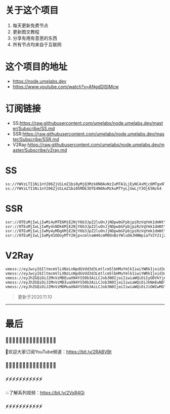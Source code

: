 # 关于这个项目
1. 每天更新免费节点
2. 更新图文教程
3. 分享有用有意思的东西
4. 所有节点均来自于互联网

# 这个项目的地址

* https://node.umelabs.dev
* https://www.youtube.com/watch?v=ANgdDISlMcw

# 订阅链接

* SS:https://raw.githubusercontent.com/umelabs/node.umelabs.dev/master/Subscribe/SS.md
* SSR:https://raw.githubusercontent.com/umelabs/node.umelabs.dev/master/Subscribe/SSR.md
* V2Ray:https://raw.githubusercontent.com/umelabs/node.umelabs.dev/master/Subscribe/v2ray.md



# SS

```http
ss://YWVzLTI1Ni1nY206ZjU1LmZ1bi0yMjQ3Mzk0N0AxNzIuMTA1LjEyNC4xMjc6MTgxNTU=
ss://YWVzLTI1Ni1nY206ZjU1LmZ1bi05MDE3OTE4N0AxMzkuMTYyLjUwLjY3OjE5Nzk4
```

# SSR

```http
ssr://OTEuMjIwLjIwMi4yMTE6MjE2NjY6b3JpZ2luOnJjNDpwbGFpbjpiRzVqYmk1dmNtY2daV1EyLz9vYmZzcGFyYW09JnJlbWFya3M9NXJTYjVwMko1NS0yUVEmZ3JvdXA9VEc1amJpNXZjbWM
ssr://OTEuMjIwLjIwMy4xNDk6MjE2NjY6b3JpZ2luOnJjNDpwbGFpbjpiRzVqYmk1dmNtY2daV1EyLz9vYmZzcGFyYW09JnJlbWFya3M9NXJTYjVwMko1NS0yUWcmZ3JvdXA9VEc1amJpNXZjbWM
ssr://OTEuMjIwLjIwMy4yMDg6MjE2NjY6b3JpZ2luOnJjNDpwbGFpbjpiRzVqYmk1dmNtY2daV1EyLz9vYmZzcGFyYW09JnJlbWFya3M9NXJTYjVwMko1NS0yUXcmZ3JvdXA9VEc1amJpNXZjbWM
ssr://OTEuMjIwLjIwMy41ODoyMTY2NjpvcmlnaW46cmM0OnBsYWluOmJHNWpiaTV2Y21jZ1pXUTIvP29iZnNwYXJhbT0mcmVtYXJrcz01clNiNXAySjU1LTJSQSZncm91cD1URzVqYmk1dmNtYw
```

# V2Ray

```http
vmess://eyJwcyI6IltmcmVlLXNzLnNpdGVdd3d3Lmtlcm5lbHMuYmlkIiwiYWRkIjoid3d3Lmtlcm5lbHMuYmlkIiwicG9ydCI6IjQ0MyIsImlkIjoiM2NkNDczYmItMmUzOS0yZDgzLWJjZWItMzMxMjczOGE4OTE1IiwiYWlkIjoiMCIsIm5ldCI6IndzIiwidHlwZSI6Im5vbmUiLCJob3N0IjoiL3dzIiwidGxzIjoidGxzIn0=
vmess://eyJwcyI6IltmcmVlLXNzLnNpdGVdd3d3Lmtlcm5lbHMuYmlkIiwiYWRkIjoid3d3Lmtlcm5lbHMuYmlkIiwicG9ydCI6IjgwIiwiaWQiOiJlZjJhMzA2Ny0xMzZlLWNkZGItMDBmYS0wMWFhODVkMTdmZmUiLCJhaWQiOiIwIiwibmV0Ijoid3MiLCJ0eXBlIjoibm9uZSIsImhvc3QiOiIvd3MiLCJ0bHMiOiJub25lIn0=
vmess://eyJhZGQiOiJ2MnVzMDEuaXN4YS50b3AiLCJob3N0IjoiIiwiaWQiOiIyODVkYjA4My04ZTNlLTQ5OWItYTdjNy1mNTk0OWVmNmZjMDkiLCJuZXQiOiJ3cyIsInBhdGgiOiJcL3JheSIsInBvcnQiOiI0NDMiLCJwcyI6ImlzeC55dC0wMSIsInRscyI6InRscyIsInYiOjIsImFpZCI6MCwidHlwZSI6Im5vbmUifQo=
vmess://eyJhZGQiOiJ2MnVzMDIuaXN4YS50b3AiLCJob3N0IjoiIiwiaWQiOiJkNmEwNDlmZi1iNjFiLTQ3YTItYjQ4Ny0zNjRiY2M3ZGNhYmIiLCJuZXQiOiJ3cyIsInBhdGgiOiJcL3JheSIsInBvcnQiOiI0NDMiLCJwcyI6ImlzeC55dC0wMiIsInRscyI6InRscyIsInYiOjIsImFpZCI6MCwidHlwZSI6Im5vbmUifQo=
vmess://eyJhZGQiOiJ2MnVzMDMuaXN4YS50b3AiLCJob3N0IjoiIiwiaWQiOiJiOWIwMGYxOS0wM2EzLTQ5OGItOGMxMS01NWM5MGIzNTdiZTEiLCJuZXQiOiJ3cyIsInBhdGgiOiJcL3JheSIsInBvcnQiOiI0NDMiLCJwcyI6ImlzeC55dC0wMyIsInRscyI6InRscyIsInYiOjIsImFpZCI6MCwidHlwZSI6Im5vbmUifQo=
```



> 更新于2020.11.10

---

# 最后
### 🌸🌸🌸🌸🌸🌸🌸🌸🌸🌸🌸🌸🌸🌸🌸

👏欢迎大家订阅YouTube频道：https://bit.ly/2RABVBt

### 🌸🌸🌸🌸🌸🌸🌸🌸🌸🌸🌸🌸🌸🌸🌸



### ⚡️⚡️⚡️⚡️⚡️⚡️⚡️⚡️⚡️⚡️⚡️

💥了解系列视频：https://bit.ly/2VsR4Gi

### ⚡️⚡️⚡️⚡️⚡️⚡️⚡️⚡️⚡️⚡️⚡️